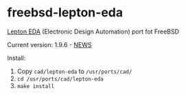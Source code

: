 freebsd-lepton-eda
==================

[Lepton EDA](https://github.com/lepton-eda/lepton-eda) (Electronic Design Automation) port fot FreeBSD

Current version: 1.9.6 - [NEWS](https://github.com/lepton-eda/lepton-eda/blob/master/NEWS.md)

Install:

1. Copy `cad/lepton-eda` to `/usr/ports/cad/`
2. `cd /usr/ports/cad/lepton-eda`
3. `make install`

